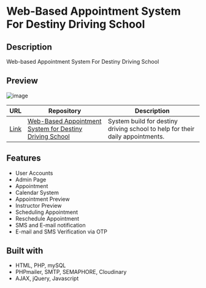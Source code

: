 # Web-Based Appointment System For Destiny Driving School

## Description
 Web-based Appointment System For Destiny Driving School

## Preview
![image](https://github.com/Terribityu/AppointmentSystem/assets/80687279/ff2abc25-0d75-48d2-ba42-558a4b53e03a)


| URL | Repository| Description  |
|---  |---        |----          |
|[Link](https://destinydrivingschool.xyz/)|[Web-Based Appointment System for Destiny Driving School](https://github.com/Terribityu/AppointmentSystem.git)|  System build for destiny driving school to help for their daily appointments.

## Features

- User Accounts
- Admin Page
- Appointment
- Calendar System
- Appointment Preview
- Instructor Preview
- Scheduling Appointment
- Reschedule Appointment
- SMS and E-mail notification
- E-mail and SMS Verification via OTP

## Built with

- HTML, PHP, mySQL
- PHPmailer, SMTP, SEMAPHORE, Cloudinary
- AJAX, jQuery, Javascript
